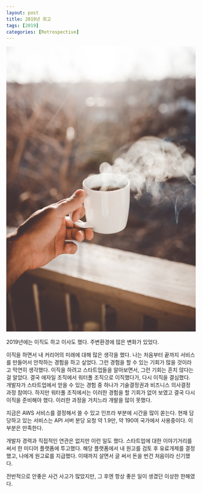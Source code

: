 ```yaml
---
layout: post
title: 2019년 회고
tags: [2019]
categories: [Retrospective]
---
```


![claybanks](/images/posts/2019-retrospective.jpeg)  

2019년에는 이직도 하고 이사도 했다. 주변환경에 많은 변화가 있었다.  

이직을 하면서 내 커리어의 미래에 대해 많은 생각을 했다. 나는 처음부터 끝까지 서비스를 만들어서 안착하는 경험을 하고 싶었다. 그런 경험을 할 수 있는 기회가 많을 것이라고 막연히 생각했다. 이직을 하려고 스타트업들을 알아보면서, 그런 기회는 흔치 않다는 걸 알았다. 
결국 애자일 조직에서 워터폴 조직으로 이직했다가, 다시 이직을 결심했다. 개발자가 스타트업에서 얻을 수 있는 경험 중 하나가 기술결정권과 비즈니스 의사결정 과정 참여다. 하지만 워터풀 조직에서는 이러한 경험을 할 기회가 없어 보였고 결국 다시 이직을 준비해야 했다. 이러한 과정을 거치느라 개발을 많이 못했다. 

지금은 AWS 서비스를 결정해서 쓸 수 있고 인프라 부분에 시간을 많이 쏟는다. 현재 담당하고 있는 서비스는 API 서버 분당 요청 약 1.9만, 약 190여 국가에서 사용중이다. 이 부분은 만족한다. 

개발자 경력과 직접적인 연관은 없지만 이런 일도 했다. 스타트업에 대한 이야기거리를 써서 한 미디어 플랫폼에 투고했다. 해당 플랫폼에서 내 원고를 검토 후 유료개제를 결정했고, 나에게 원고료를 지급했다. 이때까지 살면서 글 써서 돈을 번건 처음이라 신기했다. 

전반적으로 안좋은 사건 사고가 많았지만, 그 후엔 항상 좋은 일이 생겼던 이상한 한해였다.  


